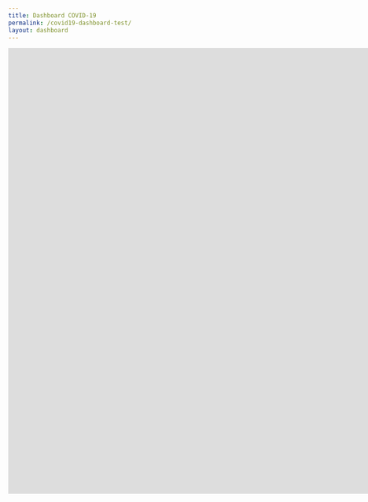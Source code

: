 ```yaml
---
title: Dashboard COVID-19
permalink: /covid19-dashboard-test/
layout: dashboard
---
```


<div class="iframe-container">



<iframe src="https://ce4-peru.github.io/dashboard/dashboard_covid_20200526_text.html" height="905" width="1890" allowfullscreen="" frameborder="0">
Cargando... Esto puede tomar varios minutos
</iframe>

</div>
